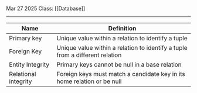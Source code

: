 Mar 27 2025
Class: [[Database]]
- - -

| Name                 | Definition                                                                   |
| -------------------- | ---------------------------------------------------------------------------- |
| Primary key          | Unique value within a relation to identify a tuple                           |
| Foreign Key          | Unique value within a relation to identify a tuple from a different relation |
| Entity Integrity     | Primary keys cannot be null in a base relation                               |
| Relational integrity | Foreign keys must match a candidate key in its home relation or be null      |
